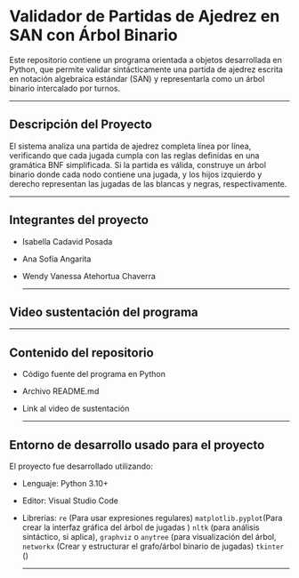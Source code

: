# Validador de Partidas de Ajedrez en SAN con Árbol Binario
Este repositorio contiene un programa orientada a objetos desarrollada en Python, que permite validar sintácticamente una partida de ajedrez escrita en notación algebraica estándar (SAN) y representarla como un árbol binario intercalado por turnos.

---

## Descripción del Proyecto

El sistema analiza una partida de ajedrez completa línea por línea, verificando que cada jugada cumpla con las reglas definidas en una gramática BNF simplificada. Si la partida es válida, construye un árbol binario donde cada nodo contiene una jugada, y los hijos izquierdo y derecho representan las jugadas de las blancas y negras, respectivamente.

---

## Integrantes del proyecto
- Isabella Cadavid Posada
- Ana Sofía Angarita 
- Wendy Vanessa Atehortua Chaverra

  ---

## Video sustentación del programa

---
## Contenido del repositorio 
- Código fuente del programa en Python
- Archivo README.md
- Link al video de sustentación

  ---

## Entorno de desarrollo usado para el proyecto

El proyecto fue desarrollado utilizando:

- Lenguaje: Python 3.10+
- Editor: Visual Studio Code
- Librerías: `re` (Para usar expresiones regulares) `matplotlib.pyplot`(Para crear la interfaz gráfica del árbol de jugadas ) `nltk` (para análisis sintáctico, si aplica), `graphviz` o `anytree` (para visualización del árbol, `networkx` (Crear y estructurar el grafo/árbol binario de jugadas) `tkinter` ()

  ---
  

